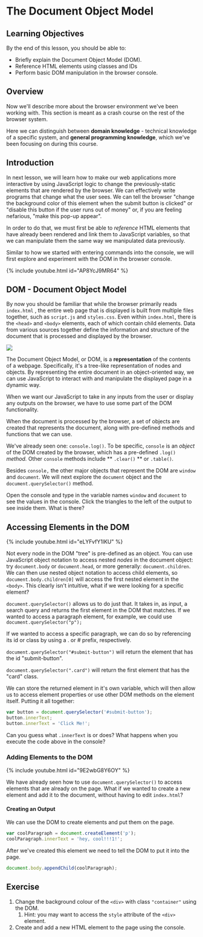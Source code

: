 # The Document Object Model

## Learning Objectives

By the end of this lesson, you should be able to:

- Briefly explain the Document Object Model (DOM).
- Reference HTML elements using classes and IDs
- Perform basic DOM manipulation in the browser console.

## Overview

Now we'll describe more about the browser environment we've been working with. This section is meant as a crash course on the rest of the browser system.

Here we can distinguish between **domain knowledge** - technical knowledge of a specific system, and **general programming knowledge**, which we've been focusing on during this course.

## Introduction

In next lesson, we will learn how to make our web applications more interactive by using JavaScript logic to change the previously-static elements that are rendered by the browser. We can effectively write programs that change what the user sees. We can tell the browser "change the background color of this element when the submit button is clicked" or "disable this button if the user runs out of money" or, if you are feeling nefarious, "make this pop-up appear".

In order to do that, we must first be able to _reference_ HTML elements that have already been rendered and link them to JavaScript variables, so that we can manipulate them the same way we manipulated data previously.


Similar to how we started with entering commands into the console, we will first explore and experiment with the DOM in the browser console. 

{% include youtube.html id="AP8YcJ9MR64" %}

## DOM - Document Object Model

By now you should be familiar that while the browser primarily reads `index.html` , the entire web page that is displayed is built from multiple files together, such as `script.js` and `styles.css`. Even within `index.html`, there is the `<head>` and `<body>` elements, each of which contain child elements. Data from various sources together define the information and structure of the document that is processed and displayed by the browser.

![](https://www.freecodecamp.org/news/content/images/2021/01/images.png)

The Document Object Model, or DOM, is a **representation** of the contents of a webpage. Specifically, it's a tree-like representation of nodes and objects. By representing the entire document in an object-oriented way, we can use JavaScript to interact with and manipulate the displayed page in a dynamic way.

When we want our JavaScript to take in any inputs from the user or display any outputs on the browser, we have to use some part of the DOM functionality.

When the document is processed by the browser, a set of objects are created that represents the document, along with pre-defined methods and functions that we can use.

We've already seen one: `console.log()`. To be specific, `console` is an _object_ of the DOM created by the browser, which has a pre-defined `.log()` _method._ Other `console` methods include \*\* `.clear()` \*\* or `.table()`_._

Besides `console,` the other major objects that represent the DOM are `window` and `document`. We will next explore the `document` object and the `document.querySelector()` method.


Open the console and type in the variable names `window` and `document` to see the values in the console. Click the triangles to the left of the output to see inside them. What is there?


## Accessing Elements in the DOM

{% include youtube.html id="eLYFvfY1lKU" %}

Not every node in the DOM "tree" is pre-defined as an object. You can use JavaScript object notation to access nested _nodes_ in the document object: try `document.body` or `document.head`, or more generally: `document.children`. We can then use nested object notation to access child elements, so `document.body.children[0]` will access the first nested element in the `<body>`. This clearly isn't intuitive, what if we were looking for a specific element?

`document.querySelector()` allows us to do just that. It takes in, as input, a search query and returns the first element in the DOM that matches. If we wanted to access a paragraph element, for example, we could use `document.querySelector("p");`

If we wanted to access a specific paragraph, we can do so by referencing its id or class by using a . or # prefix, respectively.

`document.querySelector("#submit-button")` will return the element that has the id "submit-button".

`document.querySelector(".card")` will return the first element that has the "card" class.

We can store the returned element in it's own variable, which will then allow us to access element properties or use other DOM methods on the element itself. Putting it all together:

```javascript
var button = document.querySelector('#submit-button');
button.innerText;
button.innerText = 'Click Me!';
```

Can you guess what `.innerText` is or does? What happens when you execute the code above in the console?

### Adding Elements to the DOM

{% include youtube.html id="9E2wbG8Y6OY" %}

We have already seen how to use `document.querySelector()` to access elements that are already on the page. What if we wanted to create a new element and add it to the document, without having to edit `index.html`?

#### Creating an Output

We can use the DOM to create elements and put them on the page.

```javascript
var coolParagraph = document.createElement('p');
coolParagraph.innerText = 'hey, cool!!!1!';
```

After we've created this element we need to tell the DOM to put it into the page.

```javascript
document.body.appendChild(coolParagraph);
```

## Exercise

1. Change the background colour of the `<div>` with class `"container"` using the DOM.
   1. Hint: you may want to access the `style` attribute of the `<div>` element.
2. Create and add a new HTML element to the page using the console.
